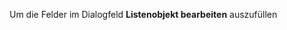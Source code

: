 <!-- markdownlint-disable-file MD041 -->
Um die Felder im Dialogfeld **Listenobjekt bearbeiten** auszufüllen
